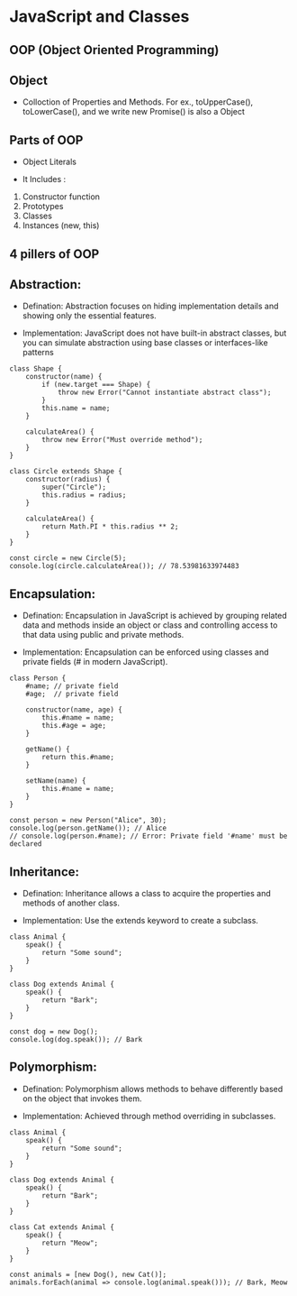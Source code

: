# JavaScript and Classes

## OOP (Object Oriented Programming)

## Object

- Colloction of Properties and Methods. For ex., toUpperCase(), toLowerCase(), and we write new Promise() is also a Object

## Parts of OOP

- Object Literals

- It Includes :

1. Constructor function
2. Prototypes
3. Classes
4. Instances (new, this)

## 4 pillers of OOP

## Abstraction: 

- Defination: Abstraction focuses on hiding implementation details and showing only the essential features.

- Implementation: JavaScript does not have built-in abstract classes, but you can simulate abstraction using base classes or interfaces-like patterns

```
class Shape {
    constructor(name) {
        if (new.target === Shape) {
            throw new Error("Cannot instantiate abstract class");
        }
        this.name = name;
    }

    calculateArea() {
        throw new Error("Must override method");
    }
}

class Circle extends Shape {
    constructor(radius) {
        super("Circle");
        this.radius = radius;
    }

    calculateArea() {
        return Math.PI * this.radius ** 2;
    }
}

const circle = new Circle(5);
console.log(circle.calculateArea()); // 78.53981633974483
```

## Encapsulation: 

- Defination: Encapsulation in JavaScript is achieved by grouping related data and methods inside an object or class and controlling access to that data using public and private methods.

- Implementation: Encapsulation can be enforced using classes and private fields (# in modern JavaScript).

```
class Person {
    #name; // private field
    #age;  // private field

    constructor(name, age) {
        this.#name = name;
        this.#age = age;
    }

    getName() {
        return this.#name;
    }

    setName(name) {
        this.#name = name;
    }
}

const person = new Person("Alice", 30);
console.log(person.getName()); // Alice
// console.log(person.#name); // Error: Private field '#name' must be declared
```

## Inheritance: 

- Defination: Inheritance allows a class to acquire the properties and methods of another class.

- Implementation: Use the extends keyword to create a subclass.

```
class Animal {
    speak() {
        return "Some sound";
    }
}

class Dog extends Animal {
    speak() {
        return "Bark";
    }
}

const dog = new Dog();
console.log(dog.speak()); // Bark
```

## Polymorphism: 

- Defination: Polymorphism allows methods to behave differently based on the object that invokes them.

- Implementation: Achieved through method overriding in subclasses.

```
class Animal {
    speak() {
        return "Some sound";
    }
}

class Dog extends Animal {
    speak() {
        return "Bark";
    }
}

class Cat extends Animal {
    speak() {
        return "Meow";
    }
}

const animals = [new Dog(), new Cat()];
animals.forEach(animal => console.log(animal.speak())); // Bark, Meow

```
